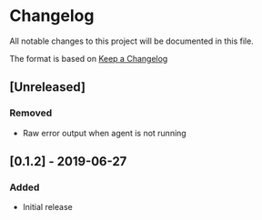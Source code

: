# Changelog

All notable changes to this project will be documented in this file.

The format is based on [Keep a Changelog](http://keepachangelog.com/en/1.0.0/)

## [Unreleased]

### Removed

- Raw error output when agent is not running

## [0.1.2] - 2019-06-27

### Added

- Initial release
